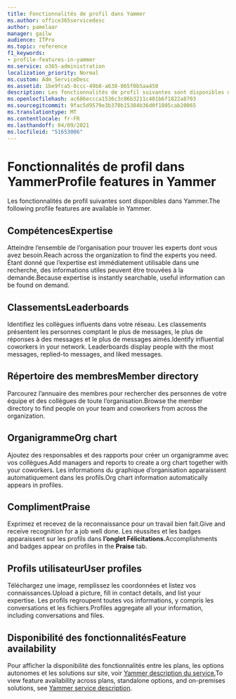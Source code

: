 ```yaml
---
title: Fonctionnalités de profil dans Yammer
ms.author: office365servicedesc
author: pamelaar
manager: gailw
audience: ITPro
ms.topic: reference
f1_keywords:
- profile-features-in-yammer
ms.service: o365-administration
localization_priority: Normal
ms.custom: Adm_ServiceDesc
ms.assetid: 1be9fca5-8ccc-49b8-a638-065f0b5aa450
description: Les fonctionnalités de profil suivantes sont disponibles dans Yammer.
ms.openlocfilehash: ac686eccca1536c3c06b3211c401b6f1822a8703
ms.sourcegitcommit: 9fac5d9579e3b370b15384b36d0f1805cab20065
ms.translationtype: MT
ms.contentlocale: fr-FR
ms.lasthandoff: 04/09/2021
ms.locfileid: "51653006"
---
```

# <a name="profile-features-in-yammer"></a><span data-ttu-id="f575c-103">Fonctionnalités de profil dans Yammer</span><span class="sxs-lookup"><span data-stu-id="f575c-103">Profile features in Yammer</span></span>

<span data-ttu-id="f575c-104">Les fonctionnalités de profil suivantes sont disponibles dans Yammer.</span><span class="sxs-lookup"><span data-stu-id="f575c-104">The following profile features are available in Yammer.</span></span>
 
## <a name="expertise"></a><span data-ttu-id="f575c-105">Compétences</span><span class="sxs-lookup"><span data-stu-id="f575c-105">Expertise</span></span>

<span data-ttu-id="f575c-106">Atteindre l’ensemble de l’organisation pour trouver les experts dont vous avez besoin.</span><span class="sxs-lookup"><span data-stu-id="f575c-106">Reach across the organization to find the experts you need.</span></span> <span data-ttu-id="f575c-107">Étant donné que l’expertise est immédiatement utilisable dans une recherche, des informations utiles peuvent être trouvées à la demande.</span><span class="sxs-lookup"><span data-stu-id="f575c-107">Because expertise is instantly searchable, useful information can be found on demand.</span></span>

## <a name="leaderboards"></a><span data-ttu-id="f575c-108">Classements</span><span class="sxs-lookup"><span data-stu-id="f575c-108">Leaderboards</span></span>

<span data-ttu-id="f575c-p102">Identifiez les collègues influents dans votre réseau. Les classements présentent les personnes comptant le plus de messages, le plus de réponses à des messages et le plus de messages aimés.</span><span class="sxs-lookup"><span data-stu-id="f575c-p102">Identify influential coworkers in your network. Leaderboards display people with the most messages, replied-to messages, and liked messages.</span></span>

## <a name="member-directory"></a><span data-ttu-id="f575c-111">Répertoire des membres</span><span class="sxs-lookup"><span data-stu-id="f575c-111">Member directory</span></span>

<span data-ttu-id="f575c-112">Parcourez l’annuaire des membres pour rechercher des personnes de votre équipe et des collègues de toute l’organisation.</span><span class="sxs-lookup"><span data-stu-id="f575c-112">Browse the member directory to find people on your team and coworkers from across the organization.</span></span>
  
## <a name="org-chart"></a><span data-ttu-id="f575c-113">Organigramme</span><span class="sxs-lookup"><span data-stu-id="f575c-113">Org chart</span></span>

<span data-ttu-id="f575c-114">Ajoutez des responsables et des rapports pour créer un organigramme avec vos collègues.</span><span class="sxs-lookup"><span data-stu-id="f575c-114">Add managers and reports to create a org chart together with your coworkers.</span></span> <span data-ttu-id="f575c-115">Les informations du graphique d’organisation apparaissent automatiquement dans les profils.</span><span class="sxs-lookup"><span data-stu-id="f575c-115">Org chart information automatically appears in profiles.</span></span>
  
## <a name="praise"></a><span data-ttu-id="f575c-116">Compliment</span><span class="sxs-lookup"><span data-stu-id="f575c-116">Praise</span></span>

<span data-ttu-id="f575c-117">Exprimez et recevez de la reconnaissance pour un travail bien fait.</span><span class="sxs-lookup"><span data-stu-id="f575c-117">Give and receive recognition for a job well done.</span></span> <span data-ttu-id="f575c-118">Les réussites et les badges apparaissent sur les profils dans **l’onglet Félicitations.**</span><span class="sxs-lookup"><span data-stu-id="f575c-118">Accomplishments and badges appear on profiles in the **Praise** tab.</span></span>
 
## <a name="user-profiles"></a><span data-ttu-id="f575c-119">Profils utilisateur</span><span class="sxs-lookup"><span data-stu-id="f575c-119">User profiles</span></span>

<span data-ttu-id="f575c-120">Téléchargez une image, remplissez les coordonnées et listez vos connaissances.</span><span class="sxs-lookup"><span data-stu-id="f575c-120">Upload a picture, fill in contact details, and list your expertise.</span></span> <span data-ttu-id="f575c-121">Les profils regroupent toutes vos informations, y compris les conversations et les fichiers.</span><span class="sxs-lookup"><span data-stu-id="f575c-121">Profiles aggregate all your information, including conversations and files.</span></span>
  
## <a name="feature-availability"></a><span data-ttu-id="f575c-122">Disponibilité des fonctionnalités</span><span class="sxs-lookup"><span data-stu-id="f575c-122">Feature availability</span></span>

<span data-ttu-id="f575c-123">Pour afficher la disponibilité des fonctionnalités entre les plans, les options autonomes et les solutions sur site, voir [Yammer description du service.](yammer-service-description.md)</span><span class="sxs-lookup"><span data-stu-id="f575c-123">To view feature availability across plans, standalone options, and on-premises solutions, see [Yammer service description](yammer-service-description.md).</span></span>
  

